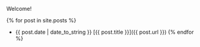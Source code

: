 Welcome!

{% for post in site.posts %}
- {{ post.date | date_to_string }} [{{ post.title }}]({{ post.url }})
{% endfor %}
